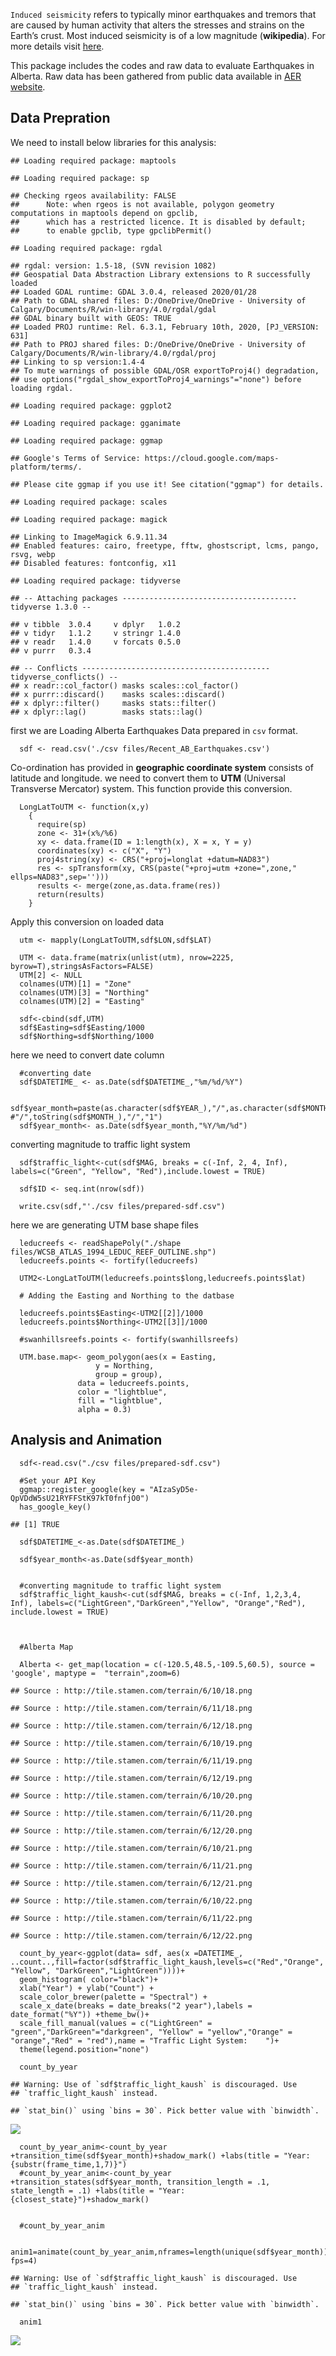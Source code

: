 `Induced seismicity` refers to typically minor earthquakes and tremors
that are caused by human activity that alters the stresses and strains
on the Earth’s crust. Most induced seismicity is of a low magnitude
(**wikipedia**). For more details visit
[here](https://ags.aer.ca/activities/induced-seismicity).

This package includes the codes and raw data to evaluate Earthquakes in
Alberta. Raw data has been gathered from public data available in [AER
website](https://www.aer.ca/).

Data Prepration
---------------

We need to install below libraries for this analysis:

    ## Loading required package: maptools

    ## Loading required package: sp

    ## Checking rgeos availability: FALSE
    ##      Note: when rgeos is not available, polygon geometry     computations in maptools depend on gpclib,
    ##      which has a restricted licence. It is disabled by default;
    ##      to enable gpclib, type gpclibPermit()

    ## Loading required package: rgdal

    ## rgdal: version: 1.5-18, (SVN revision 1082)
    ## Geospatial Data Abstraction Library extensions to R successfully loaded
    ## Loaded GDAL runtime: GDAL 3.0.4, released 2020/01/28
    ## Path to GDAL shared files: D:/OneDrive/OneDrive - University of Calgary/Documents/R/win-library/4.0/rgdal/gdal
    ## GDAL binary built with GEOS: TRUE 
    ## Loaded PROJ runtime: Rel. 6.3.1, February 10th, 2020, [PJ_VERSION: 631]
    ## Path to PROJ shared files: D:/OneDrive/OneDrive - University of Calgary/Documents/R/win-library/4.0/rgdal/proj
    ## Linking to sp version:1.4-4
    ## To mute warnings of possible GDAL/OSR exportToProj4() degradation,
    ## use options("rgdal_show_exportToProj4_warnings"="none") before loading rgdal.

    ## Loading required package: ggplot2

    ## Loading required package: gganimate

    ## Loading required package: ggmap

    ## Google's Terms of Service: https://cloud.google.com/maps-platform/terms/.

    ## Please cite ggmap if you use it! See citation("ggmap") for details.

    ## Loading required package: scales

    ## Loading required package: magick

    ## Linking to ImageMagick 6.9.11.34
    ## Enabled features: cairo, freetype, fftw, ghostscript, lcms, pango, rsvg, webp
    ## Disabled features: fontconfig, x11

    ## Loading required package: tidyverse

    ## -- Attaching packages --------------------------------------- tidyverse 1.3.0 --

    ## v tibble  3.0.4     v dplyr   1.0.2
    ## v tidyr   1.1.2     v stringr 1.4.0
    ## v readr   1.4.0     v forcats 0.5.0
    ## v purrr   0.3.4

    ## -- Conflicts ------------------------------------------ tidyverse_conflicts() --
    ## x readr::col_factor() masks scales::col_factor()
    ## x purrr::discard()    masks scales::discard()
    ## x dplyr::filter()     masks stats::filter()
    ## x dplyr::lag()        masks stats::lag()

first we are Loading Alberta Earthquakes Data prepared in `csv` format.

      sdf <- read.csv('./csv files/Recent_AB_Earthquakes.csv')

Co-ordination has provided in **geographic coordinate system** consists
of latitude and longitude. we need to convert them to **UTM** (Universal
Transverse Mercator) system. This function provide this conversion.

      LongLatToUTM <- function(x,y)
        {
          require(sp)
          zone <- 31+(x%/%6)
          xy <- data.frame(ID = 1:length(x), X = x, Y = y)
          coordinates(xy) <- c("X", "Y")
          proj4string(xy) <- CRS("+proj=longlat +datum=NAD83")
          res <- spTransform(xy, CRS(paste("+proj=utm +zone=",zone," ellps=NAD83",sep='')))
          results <- merge(zone,as.data.frame(res))
          return(results)
        }

Apply this conversion on loaded data

      utm <- mapply(LongLatToUTM,sdf$LON,sdf$LAT)

      UTM <- data.frame(matrix(unlist(utm), nrow=2225, byrow=T),stringsAsFactors=FALSE)
      UTM[2] <- NULL
      colnames(UTM)[1] = "Zone"
      colnames(UTM)[3] = "Northing"
      colnames(UTM)[2] = "Easting"
      
      sdf<-cbind(sdf,UTM)
      sdf$Easting=sdf$Easting/1000
      sdf$Northing=sdf$Northing/1000

here we need to convert date column

      #converting date
      sdf$DATETIME_ <- as.Date(sdf$DATETIME_,"%m/%d/%Y")
      
      sdf$year_month=paste(as.character(sdf$YEAR_),"/",as.character(sdf$MONTH_),"/1",sep="") #"/",toString(sdf$MONTH_),"/","1")
      sdf$year_month<- as.Date(sdf$year_month,"%Y/%m/%d")

converting magnitude to traffic light system

      sdf$traffic_light<-cut(sdf$MAG, breaks = c(-Inf, 2, 4, Inf), labels=c("Green", "Yellow", "Red"),include.lowest = TRUE)
      
      sdf$ID <- seq.int(nrow(sdf))
      
      write.csv(sdf,"'./csv files/prepared-sdf.csv")

here we are generating UTM base shape files

      leducreefs <- readShapePoly("./shape files/WCSB_ATLAS_1994_LEDUC_REEF_OUTLINE.shp")
      leducreefs.points <- fortify(leducreefs)

      UTM2<-LongLatToUTM(leducreefs.points$long,leducreefs.points$lat)

      # Adding the Easting and Northing to the datbase

      leducreefs.points$Easting<-UTM2[[2]]/1000
      leducreefs.points$Northing<-UTM2[[3]]/1000

      #swanhillsreefs.points <- fortify(swanhillsreefs)

      UTM.base.map<- geom_polygon(aes(x = Easting,
                       y = Northing,
                       group = group),
                   data = leducreefs.points,
                   color = "lightblue",
                   fill = "lightblue",
                   alpha = 0.3) 

Analysis and Animation
----------------------

      sdf<-read.csv("./csv files/prepared-sdf.csv")

      #Set your API Key
      ggmap::register_google(key = "AIzaSyD5e-QpVDdW5sU21RYFFStK97kT0fnfjO0")
      has_google_key()

    ## [1] TRUE

      sdf$DATETIME_<-as.Date(sdf$DATETIME_)

      sdf$year_month<-as.Date(sdf$year_month)


      #converting magnitude to traffic light system
      sdf$traffic_light_kaush<-cut(sdf$MAG, breaks = c(-Inf, 1,2,3,4, Inf), labels=c("LightGreen","DarkGreen","Yellow", "Orange","Red"), include.lowest = TRUE)



      #Alberta Map

      Alberta <- get_map(location = c(-120.5,48.5,-109.5,60.5), source = 'google', maptype =  "terrain",zoom=6)

    ## Source : http://tile.stamen.com/terrain/6/10/18.png

    ## Source : http://tile.stamen.com/terrain/6/11/18.png

    ## Source : http://tile.stamen.com/terrain/6/12/18.png

    ## Source : http://tile.stamen.com/terrain/6/10/19.png

    ## Source : http://tile.stamen.com/terrain/6/11/19.png

    ## Source : http://tile.stamen.com/terrain/6/12/19.png

    ## Source : http://tile.stamen.com/terrain/6/10/20.png

    ## Source : http://tile.stamen.com/terrain/6/11/20.png

    ## Source : http://tile.stamen.com/terrain/6/12/20.png

    ## Source : http://tile.stamen.com/terrain/6/10/21.png

    ## Source : http://tile.stamen.com/terrain/6/11/21.png

    ## Source : http://tile.stamen.com/terrain/6/12/21.png

    ## Source : http://tile.stamen.com/terrain/6/10/22.png

    ## Source : http://tile.stamen.com/terrain/6/11/22.png

    ## Source : http://tile.stamen.com/terrain/6/12/22.png

      count_by_year<-ggplot(data= sdf, aes(x =DATETIME_,  ..count..,fill=factor(sdf$traffic_light_kaush,levels=c("Red","Orange", "Yellow", "DarkGreen","LightGreen"))))+
      geom_histogram( color="black")+
      xlab("Year") + ylab("Count") +
      scale_color_brewer(palette = "Spectral") +
      scale_x_date(breaks = date_breaks("2 year"),labels = date_format("%Y")) +theme_bw()+
      scale_fill_manual(values = c("LightGreen" = "green","DarkGreen"="darkgreen", "Yellow" = "yellow","Orange" = "orange","Red" = "red"),name = "Traffic Light System:    ")+
      theme(legend.position="none")

      count_by_year

    ## Warning: Use of `sdf$traffic_light_kaush` is discouraged. Use
    ## `traffic_light_kaush` instead.

    ## `stat_bin()` using `bins = 30`. Pick better value with `binwidth`.

![](README_files/figure-markdown_strict/unnamed-chunk-8-2.png)

      count_by_year_anim<-count_by_year +transition_time(sdf$year_month)+shadow_mark() +labs(title = "Year: {substr(frame_time,1,7)}")
      #count_by_year_anim<-count_by_year +transition_states(sdf$year_month, transition_length = .1, state_length = .1) +labs(title = "Year:     {closest_state}")+shadow_mark()


      #count_by_year_anim

      anim1=animate(count_by_year_anim,nframes=length(unique(sdf$year_month)), fps=4)

    ## Warning: Use of `sdf$traffic_light_kaush` is discouraged. Use
    ## `traffic_light_kaush` instead.

    ## `stat_bin()` using `bins = 30`. Pick better value with `binwidth`.

      anim1

![](README_files/figure-markdown_strict/unnamed-chunk-8-1.gif)
